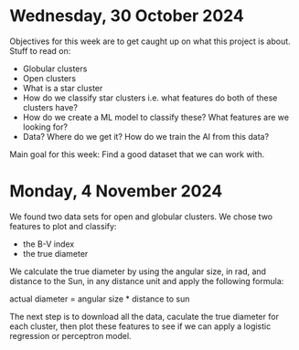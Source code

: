 # Wednesday, 30 October 2024
Objectives for this week are to get caught up on what this project is about. Stuff to read on:
- Globular clusters
- Open clusters
- What is a star cluster
- How do we classify star clusters i.e. what features do both of these clusters have?
- How do we create a ML model to classify these?  What features are we looking for?
- Data? Where do we get it? How do we train the AI from this data?

Main goal for this week: Find a good dataset that we can work with.

# Monday, 4 November 2024
We found two data sets for open and globular clusters. We chose two features to plot and classify:
- the B-V index
- the true diameter

We calculate the true diameter by using the angular size, in rad, and distance to the Sun, in any distance unit and apply the following formula:

actual diameter = angular size * distance to sun

The next step is to download all the data, caculate the true diameter for each cluster, then plot these features to see if we can apply a logistic regression or perceptron model. 

